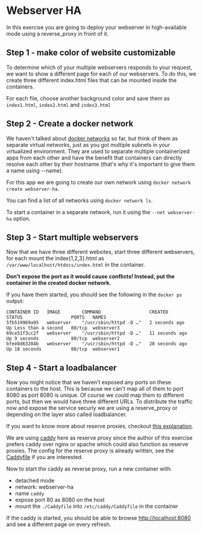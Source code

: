 # Webserver HA

In this exercise you are going to deploy your webserver in high-available mode using a reverse_proxy in front of it.

## Step 1 - make color of website customizable

To determine which of your multiple webservers responds to your request, we want to show a different page for each of our webservers. To do this, we create three different index.html files that can be mounted inside the containers.

For each file, choose another background color and save them as `index1.html`, `index2.html` and `index3.html`

## Step 2 - Create a docker network

We haven't talked about [docker networks](https://docs.docker.com/network/) so far, but think of them as separate virtual networks, just as you got multiple subnets in your virtualized environment. They are used to separate multiple containerized apps from each other and have the benefit that containers can directly resolve each other by their hostname (that's why it's important to give them a name using --name).

For this app we are going to create our own network using `docker network create webserver-ha`. 

You can find a list of all networks using `docker network ls`.

To start a container in a separate network, run it using the `--net webserver-ha` option.

## Step 3 - Start multiple webservers

Now that we have three different websites, start three different webservers, for each mount the index{1,2,3}.html as `/var/www/localhost/htdocs/index.html` in the container.

**Don't expose the port as it would cause conflicts! Instead, put the container in the created docker network.**

If you have them started, you should see the following in the `docker ps` output:

```
CONTAINER ID   IMAGE        COMMAND                  CREATED          STATUS                  PORTS   NAMES
5fb519969a95   webserver    "/usr/sbin/httpd -D …"   2 seconds ago    Up Less than a second   80/tcp  webserver3
69ce51f3cc2f   webserver    "/usr/sbin/httpd -D …"   11 seconds ago   Up 9 seconds            80/tcp  webserver2
bfee8d63284b   webserver    "/usr/sbin/httpd -D …"   20 seconds ago   Up 18 seconds           80/tcp  webserver1
```

## Step 4 - Start a loadbalancer

Now you might notice that we haven't exposed any ports on these containers to the host. This is because we can't map all of them to port 8080 as port 8080 is unique. Of course we could map them to different ports, but then we would have three different URLs. To distribute the traffic now and expose the service securly we are using a reserve_proxy or depending on the layer also called loadbalancer.

If you want to know more about reserve proxies, checkout [this explanation](https://www.cloudflare.com/learning/cdn/glossary/reverse-proxy/).

We are using [caddy](https://caddyserver.com/) here as reserve proxy since the author of this exercise prefers caddy over nginx or apache which could also function as reserve proxies. The config for the reserve proxy is already written, see the [Caddyfile](./Caddyfile) if you are interested.

Now to start the caddy as reverse proxy, run a new container with:
- detached mode
- network: webserver-ha
- name `caddy`
- expose port 80 as 8080 on the host
- mount the `./Caddyfile` into `/etc/caddy/Caddyfile` in the container

If the caddy is started, you should be able to browse [http://localhost:8080](http://localhost:8080) and see a different page on every refresh.
